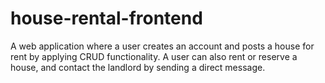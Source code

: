 # house-rental-frontend
A web application where a user creates an account and posts a house for rent by applying CRUD functionality. A user can also rent or reserve a house, and contact the landlord by sending a direct message. 
